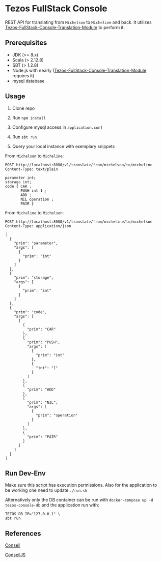 # Tezos FullStack Console

REST API for translating from `Michelson` to `Micheline` and back.
It utilizes [Tezos-FullStack-Console-Translation-Module](https://github.com/ScalaConsultants/Tezos-FullStack-Console-Translation-Module) to perform it.

## Prerequisites
* JDK (>= 8.x)
* Scala (> 2.12.8)
* SBT (> 1.2.8)
* Node.js with nearly ([Tezos-FullStack-Console-Translation-Module](https://github.com/ScalaConsultants/Tezos-FullStack-Console-Translation-Module) requires it)
* mysql database

## Usage

1. Clone repo

2. Run `npm install`

3. Configure mysql access in `application.conf`

4. Run `sbt run`

5. Query your local instance with exemplary snippets

From `Michelson` to `Micheline`:

```
POST http://localhost:8080/v1/translate/from/michelson/to/micheline
Content-Type: text/plain

parameter int;
storage int;
code { CAR ;
       PUSH int 1 ;
       ADD ;
       NIL operation ;
       PAIR }
```

From `Micheline` to `Michelson`:

```
POST http://localhost:8080/v1/translate/from/micheline/to/michelson
Content-Type: application/json

[
  {
    "prim": "parameter",
    "args": [
      {
        "prim": "int"
      }
    ]
  },
  {
    "prim": "storage",
    "args": [
      {
        "prim": "int"
      }
    ]
  },
  {
    "prim": "code",
    "args": [
      [
        {
          "prim": "CAR"
        },
        {
          "prim": "PUSH",
          "args": [
            {
              "prim": "int"
            },
            {
              "int": "1"
            }
          ]
        },
        {
          "prim": "ADD"
        },
        {
          "prim": "NIL",
          "args": [
            {
              "prim": "operation"
            }
          ]
        },
        {
          "prim": "PAIR"
        }
      ]
    ]
  }
]
```

## Run Dev-Env

Make sure this script has execution permissions. Also for the application to be working one need to update
```./run.sh```

Alternatively only the DB container can be run with `docker-compose up -d tezos-console-db` and the application run with:
```
TEZOS_DB_IP="127.0.0.1" \
sbt run
```

## References

[Conseil](https://github.com/Cryptonomic/Conseil)

[ConseilJS](https://github.com/Cryptonomic/ConseilJS)
